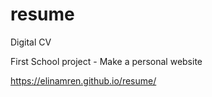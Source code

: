 # resume
Digital CV

First School project -
Make a personal website

https://elinamren.github.io/resume/

